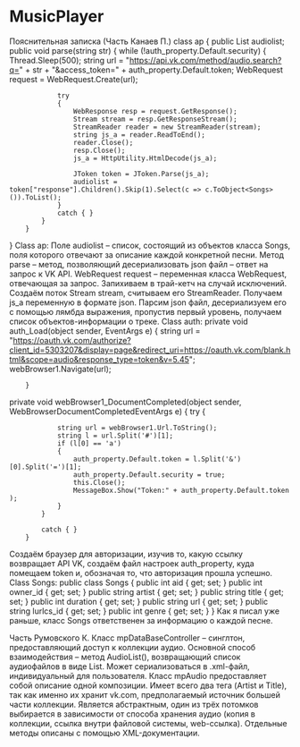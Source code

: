 # MusicPlayer
Пояснительная записка (Часть Канаев П.)
class ap
    {
        public List<Songs> audiolist;
        public void parse(string str)
        {
            while (!auth_property.Default.security)
            {
                Thread.Sleep(500);
                string url = "https://api.vk.com/method/audio.search?q=" + str + "&access_token=" + auth_property.Default.token;
                WebRequest request = WebRequest.Create(url);

                try
                {
                    WebResponse resp = request.GetResponse();
                    Stream stream = resp.GetResponseStream();
                    StreamReader reader = new StreamReader(stream);
                    string js_a = reader.ReadToEnd();
                    reader.Close();
                    resp.Close();
                    js_a = HttpUtility.HtmlDecode(js_a);

                    JToken token = JToken.Parse(js_a);
                    audiolist = token["response"].Children().Skip(1).Select(c => c.ToObject<Songs>()).ToList();
                }
                catch { }
            }
        }
}
Class ap:
Поле audiolist – список, состоящий из объектов класса  Songs, поля которого отвечают за описание каждой конкретной песни.
Метод parse – метод, позволяющий десериализовать json файл – ответ на запрос к VK API.
WebRequest request – переменная класса WebRequest, отвечающая за запрос.
Запихиваем в трай-кетч на случай исключений.
Создаём поток Stream stream, считываем его StreamReader. 
Получаем js_a переменную в формате json.
Парсим json файл, десериализуем его с помощью лямбда выражения, пропустив первый уровень, получаем список объектов-информации о треке. 
Class auth:
private void auth_Load(object sender, EventArgs e)
        {
            string url = "https://oauth.vk.com/authorize?client_id=5303207&display=page&redirect_uri=https://oauth.vk.com/blank.html&scope=audio&response_type=token&v=5.45";
            webBrowser1.Navigate(url);

        }
private void webBrowser1_DocumentCompleted(object sender, WebBrowserDocumentCompletedEventArgs e)
        {
            try
            {
               
                string url = webBrowser1.Url.ToString();
                string l = url.Split('#')[1];
                if (l[0] == 'a')
                {
                    auth_property.Default.token = l.Split('&')[0].Split('=')[1];
                    auth_property.Default.security = true;
                    this.Close();
                    MessageBox.Show("Token:" + auth_property.Default.token );
                }
            }

            catch { }
        }
Создаём браузер для авторизации, изучив то, какую ссылку возвращает API VK, создаём файл настроек auth_property, куда помещаем token и, обозначая то, что авторизация прошла успешно.
Class Songs:
public class Songs 
    {
        public int aid { get; set; }
        public int owner_id { get; set; }
        public string artist { get; set; }
        public string title { get; set; }
        public int duration { get; set; }
        public string url { get; set; }
        public string lurlcs_id { get; set; }
        public int genre { get; set; }
    }
Как я писал уже раньше, класс Songs ответственен за информацию о каждой песне.

Часть Румовского К.
	Класс mpDataBaseController – синглтон, предоставляющий доступ к коллекции аудио. Основной способ взаимодействия – метод AudioList(), возвращающий список аудиофайлов в виде List<mpAudio>. Может сериализоваться в .xml-файл, индивидуальный для пользователя.
	Класс mpAudio предоставляет собой описание одной композиции. Имеет всего два тега (Artist и Title), так как именно их хранит vk.com, предполагаемый источник большей части коллекции. Является абстрактным, один из трёх потомков выбирается в зависимости от способа хранения аудио (копия в коллекции, ссылка внутри файловой системы, web-ссылка).
	Отдельные методы описаны с помощью XML-документации.
